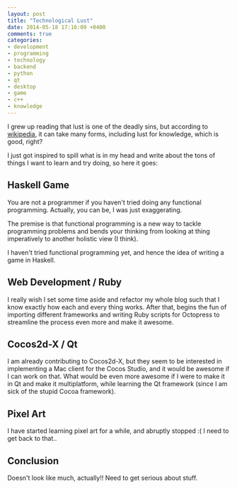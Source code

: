 ```yaml
---
layout: post
title: "Technological Lust"
date: 2014-05-18 17:16:09 +0400
comments: true
categories: 
- development
- programming
- technology
- backend
- python
- qt
- desktop
- game
- c++
- knowledge
---
```


I grew up reading that lust is one of the deadly sins, but according to [wikipedia](http://en.wikipedia.org/wiki/Lust), it can take many forms, including lust for knowledge, which is good, right?

I just got inspired to spill what is in my head and write about the tons of things I want to learn and try doing, so here it goes:

## Haskell Game

You are not a programmer if you haven't tried doing any functional programming. Actually, you can be, I was just exaggerating.

The premise is that functional programming is a new way to tackle programming problems and bends your thinking from looking at thing imperatively to another holistic view (I think).

I haven't tried functional programming yet, and hence the idea of writing a game in Haskell.

## Web Development / Ruby

I really wish I set some time aside and refactor my whole blog such that I know exactly how each and every thing works. After that, begins the fun of importing different frameworks and writing Ruby scripts for Octopress to streamline the process even more and make it awesome.

## Cocos2d-X / Qt

I am already contributing to Cocos2d-X, but they seem to be interested in implementing a Mac client for the Cocos Studio, and it would be awesome if I can work on that. What would be even more awesome if I were to make it in Qt and make it multiplatform, while learning the Qt framework (since I am sick of the stupid Cocoa framework).

## Pixel Art

I have started learning pixel art for a while, and abruptly stopped :( I need to get back to that..

## Conclusion

Doesn't look like much, actually!! Need to get serious about stuff.
